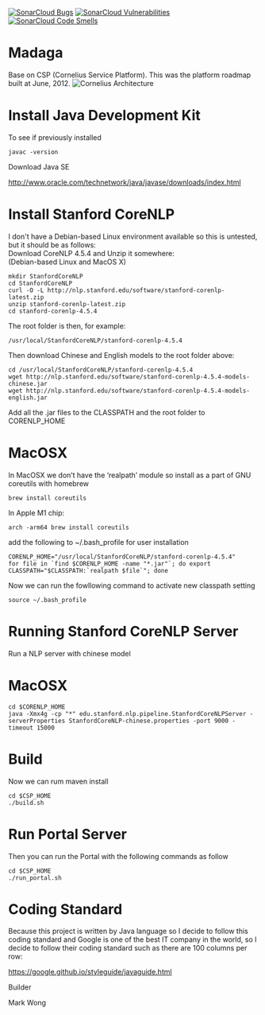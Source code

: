 [![SonarCloud Bugs](https://sonarcloud.io/api/project_badges/measure?project=yefangwong_madaga&metric=bugs)](https://sonarcloud.io/project/issues?resolved=false&types=BUG&id=yefangwong_madaga)
[![SonarCloud Vulnerabilities](https://sonarcloud.io/api/project_badges/measure?project=yefangwong_madaga&metric=vulnerabilities)](https://sonarcloud.io/project/issues?resolved=false&types=VULNERABILITY&id=yefangwong_madaga)
[![SonarCloud Code Smells](https://sonarcloud.io/api/project_badges/measure?project=yefangwong_madaga&metric=code_smells)](https://sonarcloud.io/project/issues?resolved=false&types=VULNERABILITY&id=yefangwong_madaga)

# Madaga
Base on CSP (Cornelius Service Platform).
This was the platform roadmap built at June, 2012.
![Cornelius Architecture](https://user-images.githubusercontent.com/9351189/187391339-75a2c098-6ca7-4c43-ae61-bd5c4cd1fa5c.png)

# Install Java Development Kit
To see if previously installed

```javac -version```

Download Java SE

http://www.oracle.com/technetwork/java/javase/downloads/index.html

# Install Stanford CoreNLP
I don't have a Debian-based Linux environment available so this is untested, but it should be as follows:</br>
Download CoreNLP 4.5.4 and Unzip it somewhere:</br>
(Debian-based Linux and MacOS X)

```cd /usr/local/
mkdir StanfordCoreNLP
cd StanfordCoreNLP
curl -O -L http://nlp.stanford.edu/software/stanford-corenlp-latest.zip
unzip stanford-corenlp-latest.zip
cd stanford-corenlp-4.5.4
```
The root folder is then, for example:
```
/usr/local/StanfordCoreNLP/stanford-corenlp-4.5.4
```
Then download Chinese and English models to the root folder above:
```
cd /usr/local/StanfordCoreNLP/stanford-corenlp-4.5.4
wget http://nlp.stanford.edu/software/stanford-corenlp-4.5.4-models-chinese.jar
wget http://nlp.stanford.edu/software/stanford-corenlp-4.5.4-models-english.jar
```
Add all the .jar files to the CLASSPATH and the root folder to CORENLP_HOME
# MacOSX
In MacOSX we don’t have the ‘realpath’ module so install as a part of GNU coreutils with homebrew
```
brew install coreutils
```
In Apple M1 chip:
```
arch -arm64 brew install coreutils
```
add the following to ~/.bash_profile for user installation
```
CORENLP_HOME="/usr/local/StanfordCoreNLP/stanford-corenlp-4.5.4"
for file in `find $CORENLP_HOME -name "*.jar"`; do export
CLASSPATH="$CLASSPATH:`realpath $file`"; done
```
Now we can run the fowllowing command to activate new classpath setting
```
source ~/.bash_profile
```
# Running Stanford CoreNLP Server
Run a NLP server with chinese model
# MacOSX
```
cd $CORENLP_HOME
java -Xmx4g -cp "*" edu.stanford.nlp.pipeline.StanfordCoreNLPServer -serverProperties StanfordCoreNLP-chinese.properties -port 9000 -timeout 15000
```
# Build
Now we can rum maven install
```
cd $CSP_HOME
./build.sh
```
# Run Portal Server
Then you can run the Portal with the following commands as follow
```
cd $CSP_HOME
./run_portal.sh
```
# Coding Standard
Because this project is written by Java language so I decide to follow this coding standard and Google is one of the best IT company in the world, so I decide to follow their coding standard such as there are 100 columns per row:

https://google.github.io/styleguide/javaguide.html

Builder

Mark Wong
